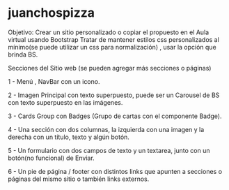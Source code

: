# juanchospizza
Objetivo: 
Crear un sitio personalizado o copiar el propuesto en el Aula virtual usando Bootstrap
Tratar de mantener estilos css personalizados al mínimo(se puede utilizar un css para normalización) , usar la opción que brinda BS.

Secciones del Sitio web (se pueden agregar más secciones o páginas) 


1 - Menú , NavBar con un icono.

2 - Imagen Principal con texto superpuesto, puede ser un Carousel de BS con texto superpuesto en las imágenes.

3 - Cards Group con Badges (Grupo de cartas con el componente Badge).

4 - Una sección con dos columnas, la izquierda con una imagen y la derecha con un título, texto y algún botón.

5 - Un formulario con dos campos de texto y un textarea, junto con un botón(no funcional) de Enviar.

6 - Un pie de página / footer con distintos links que apunten a secciones o páginas del mismo sitio o también links externos.
